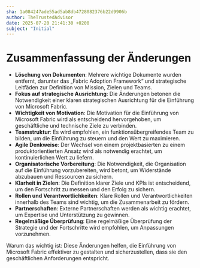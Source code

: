 ```yaml
---
sha: 1a084247ade55ad5ab8db4728082376b22d9906b
author: TheTrustedAdvisor
date: 2025-07-20 21:41:30 +0200
subject: "Initial"
---
```


  # Zusammenfassung der Änderungen

- **Löschung von Dokumenten**: Mehrere wichtige Dokumente wurden entfernt, darunter das „Fabric Adoption Framework“ und strategische Leitfäden zur Definition von Mission, Zielen und Teams.
- **Fokus auf strategische Ausrichtung**: Die Änderungen betonen die Notwendigkeit einer klaren strategischen Ausrichtung für die Einführung von Microsoft Fabric.
- **Wichtigkeit von Motivation**: Die Motivation für die Einführung von Microsoft Fabric wird als entscheidend hervorgehoben, um geschäftliche und technische Ziele zu verbinden.
- **Teamstruktur**: Es wird empfohlen, ein funktionsübergreifendes Team zu bilden, um die Einführung zu steuern und den Wert zu maximieren.
- **Agile Denkweise**: Der Wechsel von einem projektbasierten zu einem produktorientierten Ansatz wird als notwendig erachtet, um kontinuierlichen Wert zu liefern.
- **Organisatorische Vorbereitung**: Die Notwendigkeit, die Organisation auf die Einführung vorzubereiten, wird betont, um Widerstände abzubauen und Ressourcen zu sichern.
- **Klarheit in Zielen**: Die Definition klarer Ziele und KPIs ist entscheidend, um den Fortschritt zu messen und den Erfolg zu sichern.
- **Rollen und Verantwortlichkeiten**: Klare Rollen und Verantwortlichkeiten innerhalb des Teams sind wichtig, um die Zusammenarbeit zu fördern.
- **Partnerschaften**: Externe Partnerschaften werden als wichtig erachtet, um Expertise und Unterstützung zu gewinnen.
- **Regelmäßige Überprüfung**: Eine regelmäßige Überprüfung der Strategie und der Fortschritte wird empfohlen, um Anpassungen vorzunehmen.

Warum das wichtig ist: Diese Änderungen helfen, die Einführung von Microsoft Fabric effektiver zu gestalten und sicherzustellen, dass sie den geschäftlichen Anforderungen entspricht.
